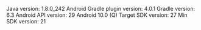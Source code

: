 Java version: 1.8.0_242
Android Gradle plugin version: 4.0.1
Gradle version: 6.3
Android API version: 29 Android 10.0 (Q)
Target SDK version: 27
Min SDK version: 21